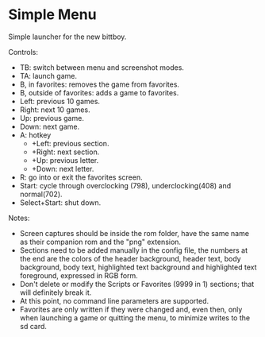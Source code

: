 # Simple Menu
Simple launcher for the new bittboy.

Controls:
- TB: switch between menu and screenshot modes.
- TA: launch game.
- B, in favorites: removes the game from favorites.
- B, outside of favorites: adds a game to favorites.
- Left: previous 10 games.
- Right: next 10 games.
- Up: previous game.
- Down: next game.
- A: hotkey 
  - +Left: previous section.
  - +Right: next section.
  - +Up: previous letter.
  - +Down: next letter.
- R: go into or exit the favorites screen.
- Start: cycle through overclocking (798), underclocking(408) and normal(702).
- Select+Start: shut down.

Notes:
- Screen captures should be inside the rom folder, have the same name as their companion rom and the "png" extension.
- Sections need to be added manually in the config file, the numbers at the end are the colors of the header background, header text, body background, body text, highlighted text background and highlighted text foreground, expressed in RGB form.
- Don't delete or modify the Scripts or Favorites (9999 in 1) sections; that will definitely break it.
- At this point, no command line parameters are supported.
- Favorites are only written if they were changed and, even then, only when launching a game or quitting the menu, to minimize writes to the sd card.
